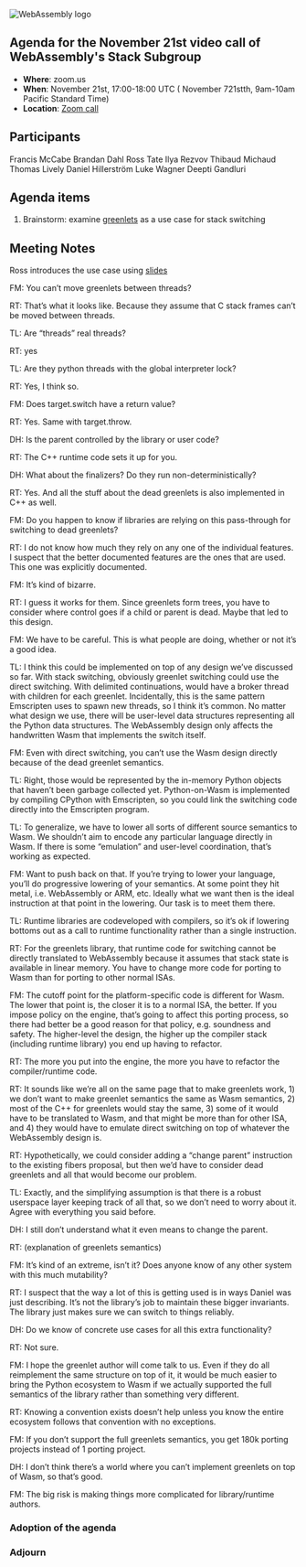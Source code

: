 ![WebAssembly logo](/images/WebAssembly.png)

## Agenda for the November 21st video call of WebAssembly's Stack Subgroup

- **Where**: zoom.us
- **When**:  November 21st, 17:00-18:00 UTC ( November 721stth, 9am-10am Pacific Standard Time)
- **Location**: [Zoom call](https://zoom.us/j/91846860726?pwd=NVVNVmpvRVVFQkZTVzZ1dTFEcXgrdz09)


## Participants
Francis McCabe
Brandan Dahl
Ross Tate
Ilya Rezvov
Thibaud Michaud
Thomas Lively
Daniel Hillerström
Luke Wagner
Deepti Gandluri


## Agenda items

1. Brainstorm: examine [greenlets](https://github.com/python-greenlet/greenlet) as a use case for stack switching


## Meeting Notes

Ross introduces the use case using [slides](https://github.com/WebAssembly/meetings/blob/main/stack/2022/presentations/2022-11-21-tate-python-greenlets.pdf)

FM: You can’t move greenlets between threads?

RT: That’s what it looks like. Because they assume that C stack frames can’t be moved between threads.

TL: Are “threads” real threads?

RT: yes

TL: Are they python threads with the global interpreter lock?

RT: Yes, I think so.

FM: Does target.switch have a return value?

RT: Yes. Same with target.throw.

DH: Is the parent controlled by the library or user code?

RT: The C++ runtime code sets it up for you.

DH: What about the finalizers? Do they run non-deterministically?

RT: Yes. And all the stuff about the dead greenlets is also implemented in C++ as well.

FM: Do you happen to know if libraries are relying on this pass-through for switching to dead greenlets?

RT: I do not know how much they rely on any one of the individual features. I suspect that the better documented features are the ones that are used. This one was explicitly documented.

FM: It’s kind of bizarre.

RT: I guess it works for them. Since greenlets form trees, you have to consider where control goes if a child or parent is dead. Maybe that led to this design.

FM: We have to be careful. This is what people are doing, whether or not it’s a good idea.

TL: I think this could be implemented on top of any design we’ve discussed so far. With stack switching, obviously greenlet switching could use the direct switching. With delimited continuations, would have a broker thread with children for each greenlet. Incidentally, this is the same pattern Emscripten uses to spawn new threads, so I think it’s common. No matter what design we use, there will be user-level data structures representing all the Python data structures. The WebAssembly design only affects the handwritten Wasm that implements the switch itself.

FM: Even with direct switching, you can’t use the Wasm design directly because of the dead greenlet semantics.

TL: Right, those would be represented by the in-memory Python objects that haven’t been garbage collected yet. Python-on-Wasm is implemented by compiling CPython with Emscripten, so you could link the switching code directly into the Emscripten program.

TL: To generalize, we have to lower all sorts of different source semantics to Wasm. We shouldn’t aim to encode any particular language directly in Wasm. If there is some “emulation” and user-level coordination, that’s working as expected.

FM: Want to push back on that. If you’re trying to lower your language, you’ll do progressive lowering of your semantics. At some point they hit metal, i.e. WebAssembly or ARM, etc. Ideally what we want then is the ideal instruction at that point in the lowering. Our task is to meet them there.

TL: Runtime libraries are codeveloped with compilers, so it’s ok if lowering bottoms out as a call to runtime functionality rather than a single instruction.

RT: For the greenlets library, that runtime code for switching cannot be directly translated to WebAssembly because it assumes that stack state is available in linear memory. You have to change more code for porting to Wasm than for porting to other normal ISAs.

FM: The cutoff point for the platform-specific code is different for Wasm. The lower that point is, the closer it is to a normal ISA, the better. If you impose policy on the engine, that’s going to affect this porting process, so there had better be a good reason for that policy, e.g. soundness and safety. The higher-level the design, the higher up the compiler stack (including runtime library) you end up having to refactor.

RT: The more you put into the engine, the more you have to refactor the compiler/runtime code.

RT: It sounds like we’re all on the same page that to make greenlets work, 1) we don’t want to make greenlet semantics the same as Wasm semantics, 2) most of the C++ for greenlets would stay the same, 3) some of it would have to be translated to Wasm, and that might be more than for other ISA, and 4) they would have to emulate direct switching on top of whatever the WebAssembly design is.

RT: Hypothetically, we could consider adding a “change parent” instruction to the existing fibers proposal, but then we’d have to consider dead greenlets and all that would become our problem.

TL: Exactly, and the simplifying assumption is that there is a robust userspace layer keeping track of all that, so we don’t need to worry about it. Agree with everything you said before.

DH: I still don’t understand what it even means to change the parent.

RT: (explanation of greenlets semantics)

FM: It’s kind of an extreme, isn’t it? Does anyone know of any other system with this much mutability?

RT: I suspect that the way a lot of this is getting used is in ways Daniel was just describing. It’s not the library’s job to maintain these bigger invariants. The library just makes sure we can switch to things reliably.

DH: Do we know of concrete use cases for all this extra functionality?

RT: Not sure.

FM: I hope the greenlet author will come talk to us. Even if they do all reimplement the same structure on top of it, it would be much easier to bring the Python ecosystem to Wasm if we actually supported the full semantics of the library rather than something very different.

RT: Knowing a convention exists doesn’t help unless you know the entire ecosystem follows that convention with no exceptions.

FM: If you don’t support the full greenlets semantics, you get 180k porting projects instead of 1 porting project.

DH: I don’t think there’s a world where you can’t implement greenlets on top of Wasm, so that’s good.

FM: The big risk is making things more complicated for library/runtime authors.

### Adoption of the agenda

### Adjourn

